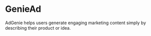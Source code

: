 # GenieAd
AdGenie helps users generate engaging marketing content simply by describing their product or idea.
